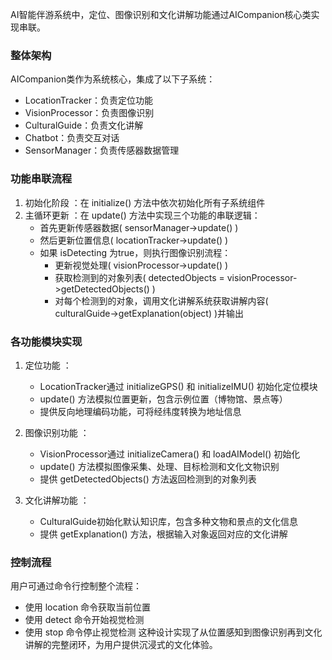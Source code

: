 AI智能伴游系统中，定位、图像识别和文化讲解功能通过AICompanion核心类实现串联。

### 整体架构
AICompanion类作为系统核心，集成了以下子系统：

- LocationTracker：负责定位功能
- VisionProcessor：负责图像识别
- CulturalGuide：负责文化讲解
- Chatbot：负责交互对话
- SensorManager：负责传感器数据管理
### 功能串联流程
1. 初始化阶段 ：在 initialize() 方法中依次初始化所有子系统组件
2. 主循环更新 ：在 update() 方法中实现三个功能的串联逻辑：
   - 首先更新传感器数据( sensorManager->update() )
   - 然后更新位置信息( locationTracker->update() )
   - 如果 isDetecting 为true，则执行图像识别流程：
     - 更新视觉处理( visionProcessor->update() )
     - 获取检测到的对象列表( detectedObjects = visionProcessor->getDetectedObjects() )
     - 对每个检测到的对象，调用文化讲解系统获取讲解内容( culturalGuide->getExplanation(object) )并输出
### 各功能模块实现
1. 定位功能 ：
   
   - LocationTracker通过 initializeGPS() 和 initializeIMU() 初始化定位模块
   - update() 方法模拟位置更新，包含示例位置（博物馆、景点等）
   - 提供反向地理编码功能，可将经纬度转换为地址信息
2. 图像识别功能 ：
   
   - VisionProcessor通过 initializeCamera() 和 loadAIModel() 初始化
   - update() 方法模拟图像采集、处理、目标检测和文化文物识别
   - 提供 getDetectedObjects() 方法返回检测到的对象列表
3. 文化讲解功能 ：
   
   - CulturalGuide初始化默认知识库，包含多种文物和景点的文化信息
   - 提供 getExplanation() 方法，根据输入对象返回对应的文化讲解
### 控制流程
用户可通过命令行控制整个流程：

- 使用 location 命令获取当前位置
- 使用 detect 命令开始视觉检测
- 使用 stop 命令停止视觉检测
这种设计实现了从位置感知到图像识别再到文化讲解的完整闭环，为用户提供沉浸式的文化体验。